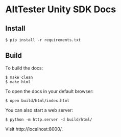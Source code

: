# AltTester Unity SDK Docs

## Install

```
$ pip install -r requirements.txt
```

## Build

To build the docs:

```
$ make clean
$ make html
```

To open the docs in your default browser:

```
$ open build/html/index.html
```

You can also start a web server:

```
$ python -m http.server -d build/html/
```

Visit http://localhost:8000/.